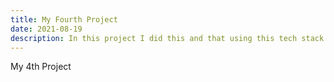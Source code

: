 ```yaml
---
title: My Fourth Project
date: 2021-08-19
description: In this project I did this and that using this tech stack. Its super cool bro trust me.
---
```


My 4th Project